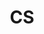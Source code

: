 ---
title: "CS"
permalink: /categories/computer-science/
layout: category
author_profile: true
toc_sticky: true
toc_ads : true
taxonomy: Computer Science
---